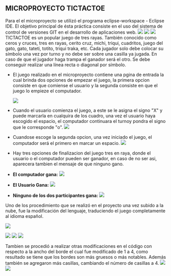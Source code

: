 ## MICROPROYECTO TICTACTOE

Para el el microproyecto se utilizó el programa eclipse-workspace - Eclipse IDE.  El objetivo principal de ésta práctica consiste en el uso del sistema de control de versiones GIT en el desarrollo de aplicaciones web.
![](https://www.eclipse.org/org/artwork/images/eclipse_ide_logo.png)
![](https://es.wizcase.com/wp-content/uploads/2022/03/GitHub-Logo.png)
![](https://vabadus.es/images/cache/imagen_nodo/images/articulos/5c9deedea0c7e844300455.png)
TICTACTOE es un popular juego de tres rayas. También conocido como ceros y cruces, tres en rayas, cerito cruz, michi, triqui, cuadritos, juego del gato, gato, tateti, totito, triqui traka, etc. Cada jugador solo debe colocar su símbolo una vez por turno y no debe ser sobre una casilla ya jugada. En caso de que el jugador haga trampa el ganador será el otro. Se debe conseguir realizar una línea recta o diagonal por símbolo.

- El juego realizado en el microproyecto contiene una pgina de entrada la cual brinda dos opciones de empezar el juego, la primera opcion consiste en que comiense el usuario y la segunda consiste en que el juego lo empieze el computador.

     ![](https://github.com/Magredom/TicTacToe/blob/master/Captura%20desde%202023-04-12%2010-39-08.png?raw=true)

- Cuando el usuario comienza el juego, a este se le asigna el signo "X" y puede marcarla en cualquira de los cuadro, una vez el usuario haya escogido el espacio, el computador continuara el turnoy pondra el signo que le corresponde "o".
         ![](https://raw.githubusercontent.com/Magredom/TicTacToe/bd36f10d2ca38a3b4ea92735ba0ce67496cae3ce/Captura%20desde%202023-04-11%2020-23-40.png)

- Cuandose escoge la segunda opcion, una vez iniciado el juego, el computador será el primero en marcar un espacio.
         ![](https://raw.githubusercontent.com/Magredom/TicTacToe/bd36f10d2ca38a3b4ea92735ba0ce67496cae3ce/Captura%20desde%202023-04-11%2020-24-28.png)
- Hay tres opciones de finalizacion del juego tres en raya, donde el usuario o el computador pueden ser ganador, en caso de no ser asi, aparecera tambien el mensaje de que ninguno gano.

- **El computador gana:**
![](https://raw.githubusercontent.com/Magredom/TicTacToe/bd36f10d2ca38a3b4ea92735ba0ce67496cae3ce/Captura%20desde%202023-04-11%2020-25-17.png)

- **El Usuario Gana:**
![](https://github.com/Magredom/TicTacToe/blob/master/Captura%20desde%202023-04-12%2010-29-21.png?raw=true)

- **Ninguno de los dos participantes gana:**
![](https://raw.githubusercontent.com/Magredom/TicTacToe/bd36f10d2ca38a3b4ea92735ba0ce67496cae3ce/Captura%20desde%202023-04-11%2020-25-45.png)

Uno de los procedimiento que se realizó en el proyecto una vez subido a la nube, fue la modificación del lenguaje, traduciendo el juego completamente al idioma español.

![](https://github.com/Magredom/TicTacToe/blob/master/Captura%20desde%202023-04-11%2023-18-43.png?raw=true)

![](https://raw.githubusercontent.com/Magredom/TicTacToe/bd36f10d2ca38a3b4ea92735ba0ce67496cae3ce/Captura%20desde%202023-04-11%2023-48-36.png)
![](https://raw.githubusercontent.com/Magredom/TicTacToe/bd36f10d2ca38a3b4ea92735ba0ce67496cae3ce/Captura%20desde%202023-04-11%2023-49-48.png)
![](https://raw.githubusercontent.com/Magredom/TicTacToe/bd36f10d2ca38a3b4ea92735ba0ce67496cae3ce/Captura%20desde%202023-04-11%2023-46-18.png)

Tambien se procedió a realizar otras modificaciones en el código con respecto a la ancho del borde el cual fue modificado de 1 a 4, como resultado se tiene que los bordes son más gruesos o más notables. Además también se agregaron más casillas, cambiando el número de casillas a 4.
![](https://raw.githubusercontent.com/Magredom/TicTacToe/bd36f10d2ca38a3b4ea92735ba0ce67496cae3ce/Captura%20desde%202023-04-12%2001-07-42.png)
![](https://raw.githubusercontent.com/Magredom/TicTacToe/bd36f10d2ca38a3b4ea92735ba0ce67496cae3ce/Captura%20desde%202023-04-12%2001-09-16.png)
